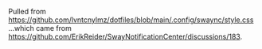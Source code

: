 Pulled from https://github.com/lvntcnylmz/dotfiles/blob/main/.config/swaync/style.css
...which came from https://github.com/ErikReider/SwayNotificationCenter/discussions/183.
